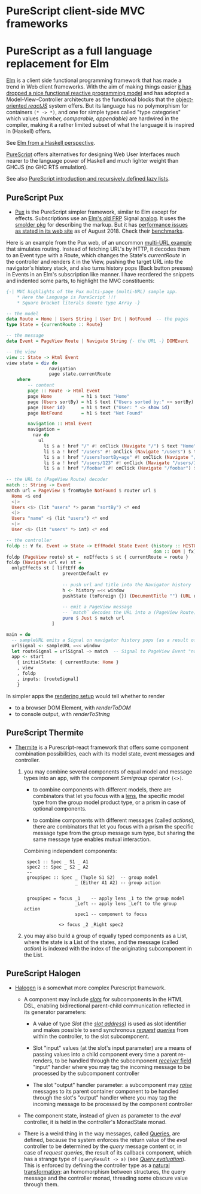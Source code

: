 # PureScript client-side MVC frameworks

# PureScript as a full language replacement for Elm

[Elm](http://elm-lang.org) is a client side functional programming framework that has made a trend in Web client frameworks. With the aim of making things easier [it has dropped a nice functional reactive programming model](http://elm-lang.org/blog/farewell-to-frp) and has adopted a Model-View-Controller architecture as the functional blocks that the [object-oriented *reactJS*](https://reactjs.org/tutorial/tutorial.html#what-is-react) system offers. But its language has no polymorphism for containers `(* -> *)`, and one for simple types called "type categories" which values *(number, comparable, appendable)* are hardwired in the compiler, making it a rather limited subset of what the language it is inspired in (Haskell) offers.

See [Elm from a Haskell perspective](https://www.schoolofhaskell.com/user/griba/elm-from-a-haskell-perspective).

[PureScript](http://taylor.fausak.me/static/pages/2015-10-22-better-know-a-language-purescript.html#1) offers alternatives for designing Web User Interfaces much nearer to the language power of Haskell and much lighter weight than GHCJS (no GHC RTS emulation).

See also [PureScript introduction and recursively defined lazy lists](https://www.schoolofhaskell.com/user/griba/lazy_lists_on_strict_purescript).


## PureScript Pux

+ [Pux](http://purescript-pux.org/) is the PureScript simpler framework, similar to Elm except for effects. Subscriptions use an [Elm's old FRP](http://elm-lang.org/blog/farewell-to-frp) Signal [analog](http://purescript-pux.org/docs/rendering/). It uses the [smolder pkg](https://pursuit.purescript.org/packages/purescript-smolder) for describing the markup. But it has [performance issues as stated in its web site](http://purescript-pux.org/#Why_is_Pux_slow) as of August 2018. Check their [benchmarks](http://purescript-pux.org/#Benchmarks).

Here is an example from the Pux web, of an uncommon [multi-URL example](http://purescript-pux.org/docs/routing/) that simulates routing. Instead of fetching URL's by HTTP, it decodes them to an Event type with a Route, which changes the State's *currentRoute* in the controller and renders it in the View, pushing the target URL into the navigator's history stack, and also turns history pops (Back button presses) in Events in an Elm's subscription like manner. I have reordered the snippets and indented some parts, to highlight the MVC constituents:

```haskell
{-| MVC highlights of the Pux multi-page (multi-URL) sample app.
    * Here the Language is PureScript !!! 
    * Square bracket literals denote type Array -}

-- the model
data Route = Home | Users String | User Int | NotFound  -- the pages
type State = {currentRoute :: Route}

-- the message
data Event = PageView Route | Navigate String {- the URL -} DOMEvent

-- the view
view :: State -> Html Event
view state = div do
                navigation
                page state.currentRoute
    where
        -- content
        page :: Route -> Html Event
        page Home           = h1 $ text "Home"
        page (Users sortBy) = h1 $ text ("Users sorted by:" <> sortBy)
        page (User id)      = h1 $ text ("User: " <> show id)
        page NotFound       = h1 $ text "Not Found"

        navigation :: Html Event
        navigation =
          nav do
            ul
              li $ a ! href "/" #! onClick (Navigate "/") $ text "Home"
              li $ a ! href "/users" #! onClick (Navigate "/users") $ text "Users"
              li $ a ! href "/users?sortBy=age" #! onClick (Navigate "/users?sortBy=age") $ text "Users sorted by age."
              li $ a ! href "/users/123" #! onClick (Navigate "/users/123") $ text "User 123"
              li $ a ! href "/foobar" #! onClick (Navigate "/foobar") $ text "Not found"
              
-- the URL to (PageView Route) decoder
match :: String -> Event
match url = PageView $ fromMaybe NotFound $ router url $
  Home <$ end
  <|>
  Users <$> (lit "users" *> param "sortBy") <* end
  <|>
  Users "name" <$ (lit "users") <* end
  <|>
  User <$> (lit "users" *> int) <* end    

-- the controller
foldp :: ∀ fx. Event -> State -> EffModel State Event (history :: HISTORY, 
                                                       dom :: DOM | fx)
foldp (PageView route) st =  noEffects $ st { currentRoute = route }
foldp (Navigate url ev) st =
  onlyEffects st [ liftEff do
                     preventDefault ev
                     
                     -- push url and title into the Navigator history
                     h <- history =<< window
                     pushState (toForeign {}) (DocumentTitle "") (URL url) h
                     
                     -- emit a PageView message 
                     -- `match` decodes the URL into a (PageView Route) Event message
                     pure $ Just $ match url
                 ]

main = do
  -- sampleURL emits a Signal on navigator history pops (as a result of the Back button)
  urlSignal <- sampleURL =<< window
  let routeSignal = urlSignal ~> match  -- Signal to PageView Event "natural transf."
  app <- start
    { initialState: { currentRoute: Home }
    , view
    , foldp
    , inputs: [routeSignal]
    }
```

In simpler apps the [rendering setup](http://purescript-pux.org/docs/rendering/) would tell whether to render

+ to a browser DOM Element, with *renderToDOM*
+ to console output, with *renderToString*

## PureScript Thermite

+ [Thermite](https://github.com/paf31/purescript-thermite/) is a Purescript-react framework that offers some component combination possibilities, each with its model state, event messages and controller. 

	1. you may combine several components of equal model and message types into an app, with the component *Semigroup* operator `(<>)`. 

    	+ to combine components with different models, there are combinators that let you focus with a [lens](https://www.schoolofhaskell.com/user/griba/easier_lenses_profunctor_based_with_mezzolens),  the specific model type from the group model product type, or a prism in case of optional components.
        
        + to combine components with different messages (called *actions*), there are combinators that let you focus with a prism the specific message type from the group message sum type, but sharing the same message type enables mutual interaction.
        
    	Combining independent components:
        
            
            spec1 :: Spec _ S1 _ A1
            spec2 :: Spec _ S2 _ A2
            --
            groupSpec :: Spec _ (Tuple S1 S2)  -- group model
                              _ (Either A1 A2) -- group action
                              
                              
            groupSpec = focus _1    -- apply lens _1 to the group model
                              _Left -- apply lens _Left to the group action
                              spec1 -- component to focus
                              
                        <> focus _2 _Right spec2
            
        
        <!-- Combining interactive components:
            -- both components process all sent messages
            spec1 :: Spec _ S1 _ A
            spec2 :: Spec _ S2 _ A
            --
            groupSpec :: Spec _ (Tuple S1 S2) _ A
            groupSpec = focusState _1 spec1 <> focusState _2 spec2
             -->
            

	2. you may also build a group of equally typed components as a List, where the state is a List of the states, and the message (called *action*) is indexed with the index of the originating subcomponent in the List.

## PureScript Halogen

+ [Halogen](https://github.com/slamdata/purescript-halogen/) is a somewhat more complex Purescript framework.

	* A component may include [*slots*](https://pursuit.purescript.org/packages/purescript-halogen/3.1.3/docs/Halogen.HTML#v:slot) for subcomponents in the HTML DSL, enabling bidirectional parent-child communication reflected in its generator parameters:
    
        * A value of type *Slot* (the [*slot address*](https://github.com/slamdata/purescript-halogen/blob/v4.0.0/docs/5%20-%20Parent%20and%20child%20components.md#user-content-slot-address)) is used as slot identifier and makes possible to send synchronous [*request*](https://github.com/slamdata/purescript-halogen/blob/v4.0.0/docs/2%20-%20Defining%20a%20component.md#query-algebra) [*queries*](https://pursuit.purescript.org/packages/purescript-halogen/2.0.1/docs/Halogen.Query#v:query) from within the controller, to the slot subcomponent.
    
    	* Slot "input" values (at the slot's input parameter) are a means of passing values into a child component every time a parent re-renders, to be handled through the subcomponent [*receiver* field](https://pursuit.purescript.org/packages/purescript-halogen/3.1.3/docs/Halogen.Component#t:ComponentSpec) "input" handler where you may tag the incoming message to be processed by the subcomponent controller

		* The slot "output" handler parameter: a subcomponent may [*raise*](https://pursuit.purescript.org/packages/purescript-halogen/3.1.3/docs/Halogen.Query.HalogenM#v:raise) messages to its parent container component to be handled through the slot's "output" handler where you may tag the incoming message to be processed by the component controller

	* The component state, instead of given as parameter to the *eval* controller, it is held in the controller's MonadState monad.
    
    * There is a weird thing in the way messages, called [Queries](https://github.com/slamdata/purescript-halogen/blob/v4.0.0/docs/2%20-%20Defining%20a%20component.md#query-algebra), are defined, because the system enforces the return value of the *eval* controller to be determined by the *query* message content or, in case of *request queries*, the result of its callback component, which has a strange type of `(queryResult -> a)` (see *[Query evaluation](https://github.com/slamdata/purescript-halogen/blob/v4.0.0/docs/2%20-%20Defining%20a%20component.md#query-evaluation)*). This is enforced by defining the controller type as a  [natural transformation](https://pursuit.purescript.org/packages/purescript-prelude/4.0.1/docs/Data.NaturalTransformation): an homomorphism between structures, the query message and the controller monad, threading some obscure value through them.
